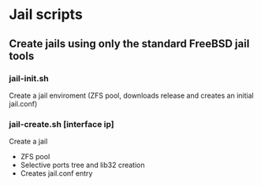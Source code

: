 # Jail scripts

## Create jails using only the standard FreeBSD jail tools

### jail-init.sh
Create a jail enviroment (ZFS pool, downloads release and creates an initial jail.conf)

### jail-create.sh [interface ip]
Create a jail 
  * ZFS pool
  * Selective ports tree and lib32 creation
  * Creates jail.conf entry
  
